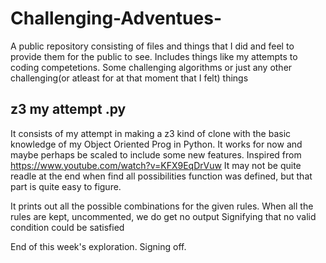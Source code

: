 # Challenging-Adventues-
A public repository consisting of files and things that I did and feel to provide them for the public to see. Includes things like my attempts to coding competetions. Some challenging algorithms or just any other challenging(or atleast for at that moment that I felt) things


## z3    my attempt .py
It consists of my attempt in making a z3 kind of clone with the basic knowledge of my Object Oriented Prog in Python. It works for now and maybe perhaps be scaled to include some new features.
Inspired from https://www.youtube.com/watch?v=KFX9EqDrVuw
It may not be quite readle at the end when find all possibilities function was defined, but that part is quite easy to figure.

It prints out all the possible combinations for the given rules.
When all the rules are kept, uncommented, we do get no output Signifying that no valid condition could be satisfied

End of this week's exploration. Signing off.



